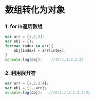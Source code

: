 # 数组转化为对象

### 1. for in遍历数组

```js
var arr = [1,2,3];
var obj = {};
for(var index in arr){
    obj[index] = arr[index];
}
console.log(obj);    //{0:1,1:2,2:3}

```

### 2. 利用展开符

```js
var arr = [1,2,3,4];
var obj = {...arr};
console.log(obj);   //{0:1,1:2,2:3,3:4}
```

